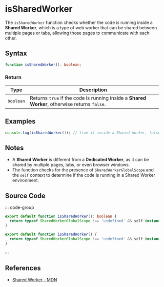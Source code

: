 # isSharedWorker

The `isSharedWorker` function checks whether the code is running inside a **Shared Worker**, which is a type of web worker that can be shared between multiple pages or tabs, allowing those pages to communicate with each other.

## Syntax

```typescript
function isSharedWorker(): boolean;
```

### Return

| Type     | Description                                                   |
|----------|---------------------------------------------------------------|
| `boolean`| Returns `true` if the code is running inside a **Shared Worker**, otherwise returns `false`. |

## Examples

```typescript
console.log(isSharedWorker()); // true if inside a Shared Worker, false otherwise
```

## Notes

- A **Shared Worker** is different from a **Dedicated Worker**, as it can be shared by multiple pages, tabs, or even browser windows.
- The function checks for the presence of `SharedWorkerGlobalScope` and the `self` context to determine if the code is running in a Shared Worker environment.

## Source Code

::: code-group
```typescript
export default function isSharedWorker(): boolean {
  return typeof SharedWorkerGlobalScope !== 'undefined' && self instanceof SharedWorkerGlobalScope;
}
```

```javascript
export default function isSharedWorker() {
  return typeof SharedWorkerGlobalScope !== 'undefined' && self instanceof SharedWorkerGlobalScope;
}
```
:::

## References

- [Shared Worker - MDN](https://developer.mozilla.org/en-US/docs/Web/API/SharedWorkerGlobalScope)